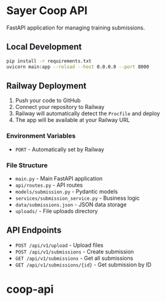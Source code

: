 # Sayer Coop API

FastAPI application for managing training submissions.

## Local Development

```bash
pip install -r requirements.txt
uvicorn main:app --reload --host 0.0.0.0 --port 8000
```

## Railway Deployment

1. Push your code to GitHub
2. Connect your repository to Railway
3. Railway will automatically detect the `Procfile` and deploy
4. The app will be available at your Railway URL

### Environment Variables
- `PORT` - Automatically set by Railway

### File Structure
- `main.py` - Main FastAPI application
- `api/routes.py` - API routes
- `models/submission.py` - Pydantic models
- `services/submission_service.py` - Business logic
- `data/submissions.json` - JSON data storage
- `uploads/` - File uploads directory

## API Endpoints

- `POST /api/v1/upload` - Upload files
- `POST /api/v1/submissions` - Create submission
- `GET /api/v1/submissions` - Get all submissions
- `GET /api/v1/submissions/{id}` - Get submission by ID

# coop-api
